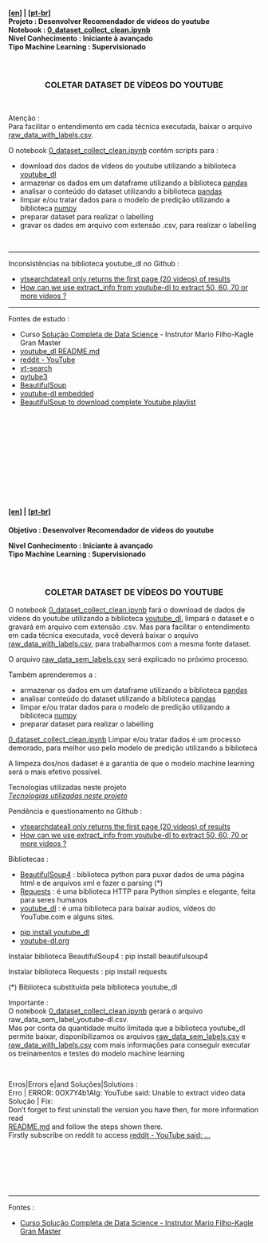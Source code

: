 <h4><a href="blank_">[en]</a> | <a href="blank_">[pt-br]</a></br>
Projeto : Desenvolver Recomendador de vídeos do youtube<br>
Notebook : <a href="https://github.com/claudineien/youtube-recommender-machine-learning/blob/master/0_dataset_collect_clean.ipynb">0_dataset_collect_clean.ipynb</a><br>
Nivel Conhecimento : Iniciante à avançado<br>
Tipo Machine Learning : Supervisionado
</h4>
<br>
<h3 align="center">COLETAR DATASET DE VÍDEOS DO YOUTUBE</h3>

<br>
<p>Atenção :<br>
Para facilitar o entendimento em cada técnica executada, baixar o arquivo <a href=".\file-csv">raw_data_with_labels.csv</a>.
</p>

<p>O notebook <a href="https://github.com/claudineien/youtube-recommender-machine-learning/blob/master/0_dataset_collect_clean.ipynb">0_dataset_collect_clean.ipynb</a> contém scripts para :
    <ul>
        <li>download dos dados de vídeos do youtube utilizando a biblioteca <a href="https://youtube-dl.org/">youtube_dl</a></li>
        <li>armazenar os dados em um dataframe utilizando a biblioteca <a href="https://pandas.pydata.org/pandas-docs/stable/getting_started/install.html">pandas</a></li>
        <li>analisar o conteúdo do dataset utilizando a biblioteca <a href="https://pandas.pydata.org/pandas-docs/stable/getting_started/install.html">pandas</a></li>
        <li>limpar e/ou tratar dados para o modelo de predição utilizando a biblioteca <a href="https://numpy.org/install/">numpy</a></li>
        <li>preparar dataset para realizar o labelling</li>
        <li>gravar os dados em arquivo com extensão .csv, para realizar o labelling</li>
    </ul>
</p>
<br>
<hr>
<p>Inconsistências na biblioteca youtube_dl no Github :<br>
    <ul>
        <li><a href="https://github.com/ytdl-org/youtube-dl/issues/26219">ytsearchdateall only returns the first page (20 videos) of results</a></li>
        <li><a href="https://github.com/ytdl-org/youtube-dl/issues/26484">How can we use extract_info from youtube-dl to extract 50, 60, 70 or more videos ?</a></li>
    </ul>
</p>

<hr>
<p>Fontes de estudo :
    <ul>
        <li>Curso <a href="https://curso.mariofilho.com/">   
        Solução Completa de Data Science</a> - Instrutor Mario Filho-Kagle Gran Master</li>
        <li><a href="https://github.com/ytdl-org/youtube-dl/blob/master/README.md#how-do-i-update-youtube-dl">youtube_dl README.md</a></li>
        <li><a href="https://www.reddit.com/r/youtubedl/comments/hqc577/getting_error_unable_to_extract_video_data/">reddit - YouTube</a></li>
        <li><a href="https://pypi.org/project/yt-search/">yt-search</a></li>
        <li><a href="https://python-pytube.readthedocs.io/en/latest/user/quickstart.html#downloading-a-video">pytube3</a></li>
        <li><a href="https://www.geeksforgeeks.org/python-program-to-download-complete-youtube-playlist/?ref=rp">BeautifulSoup</a></li>
        <li><a href="https://www.bogotobogo.com/VideoStreaming/YouTube/youtube-dl-embedding.php">youtube-dl embedded</a></li>
        <li><a href="https://www.bogotobogo.com/VideoStreaming/YouTube/Dissecting-YouTube-URLs.php">BeautifulSoup to download complete Youtube playlist</a></li>
    </ul>
</p>

<!--



-->

<br>
<br>
<br>
<br>
<br>
<br>
<br>
<br>
<br>
<br>
<h4><a href="blank_">[en]</a> | <a href="blank_">[pt-br]</a></h4>
<h4>Objetivo : Desenvolver Recomendador de vídeos do youtube
    <p>Nivel Conhecimento : Iniciante à avançado<br>
    Tipo Machine Learning : Supervisionado</p>
</h4>
<br>
<h3 align="center">COLETAR DATASET DE VÍDEOS DO YOUTUBE</h3>
<p>O notebook <a href="">0_dataset_collect_clean.ipynb</a> fará o download de dados de vídeos do youtube utilizando a biblioteca <a href="https://youtube-dl.org/">youtube_dl</a>, limpará o dataset e o gravará em arquivo com extensão .csv. Mas para facilitar o entendimento em cada técnica executada, você deverá baixar o arquivo <a href=".\file-csv">raw_data_with_labels.csv</a>, para trabalharmos com a mesma fonte dataset.
</p>

<p>O arquivo <a href=".\file-csv" >raw_data_sem_labels.csv</a> será explicado no próximo processo.
</p>

<p>Também aprenderemos a :
    <ul>
        <li>armazenar os dados em um dataframe utilizando a biblioteca <a href="https://pandas.pydata.org/pandas-docs/stable/getting_started/install.html">pandas</a></li>
        <li>analisar conteúdo do dataset utilizando a biblioteca <a href="https://pandas.pydata.org/pandas-docs/stable/getting_started/install.html">pandas</a></li>
        <li>limpar e/ou tratar dados para o modelo de predição utilizando a biblioteca <a href="https://numpy.org/install/">numpy</a></li>
        <li>preparar dataset para realizar o labelling</li>
    </ul>
</p>

<a href="">0_dataset_collect_clean.ipynb</a> 
Limpar e/ou tratar dados é um processo demorado, para melhor uso pelo modelo de predição utilizando a biblioteca

<p>
A limpeza dos/nos dadaset é a garantia de que o modelo machine learning será o mais efetivo possível.
</p>


<a id="itemtec" >Tecnologias utilizadas neste projeto</a><br>
<em><a href="#itemtec">Tecnologias utilizadas neste projeto</a></em>

<p>Pendência e questionamento no Github :<br>
    <ul>
        <li><a href="https://github.com/ytdl-org/youtube-dl/issues/26219">ytsearchdateall only returns the first page (20 videos) of results</a></li>
        <li><a href="https://github.com/ytdl-org/youtube-dl/issues/26484">How can we use extract_info from youtube-dl to extract 50, 60, 70 or more videos ?</a></li>
    </ul>
</p>

<p>Bibliotecas :
    <ul>
        <li><a href="https://www.crummy.com/software/BeautifulSoup/bs4/doc/">BeautifulSoup4</a> : biblioteca python para puxar dados de uma página html e de arquivos xml e fazer o parsing (*)</li>
        <li><a href="https://requests.readthedocs.io/pt_BR/latest/user/quickstart.html">Requests</a> : é uma biblioteca HTTP para Python simples e elegante, feita para seres humanos</li>
        <li><a href="https://requests.readthedocs.io/pt_BR/latest/user/quickstart.html">youtube_dl</a> : é uma biblioteca para baixar audios, vídeos do YouTube.com e alguns sites.</li>
    </ul>
    <ul>
        <li><a href="https://pypi.org/project/youtube_dl/">pip install youtube_dl</a></li>
        <li><a href="https://youtube-dl.org/">youtube-dl.org</a></li>
    </ul>
    <p>Instalar biblioteca BeautifulSoup4 : pip install beautifulsoup4</p>
    <p>Instalar biblioteca Requests : pip install requests</p>
    <p>(*) Biblioteca substituída pela biblioteca youtube_dl</p>
</p>

<p>Importante :<br>
O notebook <a href="">0_dataset_collect_clean.ipynb</a> gerará o arquivo raw_data_sem_label_youtube-dl.csv.<br>
Mas por conta da quantidade muito limitada que a biblioteca youtube_dl permite baixar, disponibilizamos os arquivos <a href=".\file-csv">raw_data_sem_labels.csv</a> e <a href=".\file-csv">raw_data_with_labels.csv</a> com mais informações para conseguir executar os treinamentos e testes do modelo machine learning</p><br>
<p>Erros|Errors e|and Soluções|Solutions :<br>
Erro | ERROR: 0OX7Y4b1AIg: YouTube said: Unable to extract video data<br>
Solução | Fix:<br>
Don’t forget to first uninstall the version you have then, for more information read <br>
<a href="https://github.com/ytdl-org/youtube-dl/blob/master/README.md#how-do-i-update-youtube-dl">README.md</a> and follow the steps shown there.<br>
Firstly subscribe on reddit to access <a href="https://www.reddit.com/r/youtubedl/comments/hqc577/getting_error_unable_to_extract_video_data/">reddit - YouTube said: ...</a>

</p>
<br><br><br><br><br>
<hr>
<p>Fontes :
    <ul>
        <li><a href="https://curso.mariofilho.com/">   
        Curso Solução Completa de Data Science - Instrutor Mario Filho-Kagle Gran Master</a></li>
    </ul>
</p>
<!--<p></p>-->
